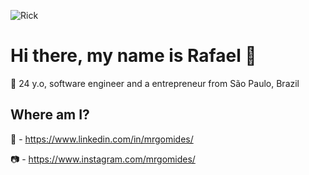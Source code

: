 ![Rick](https://i.redd.it/nzb1dpwhwauy.png)
# Hi there, my name is Rafael 🖖
👱 24 y.o, software engineer and a entrepreneur from São Paulo, Brazil

## Where am I?
📶 - https://www.linkedin.com/in/mrgomides/

📷 - https://www.instagram.com/mrgomides/

<!--
**mrgomides/mrgomides** is a ✨ _special_ ✨ repository because its `README.md` (this file) appears on your GitHub profile.

Here are some ideas to get you started:

- 🔭 I’m currently working on ...
- 🌱 I’m currently learning ...
- 👯 I’m looking to collaborate on ...
- 🤔 I’m looking for help with ...
- 💬 Ask me about ...
- 📫 How to reach me: ...
- 😄 Pronouns: ...
- ⚡ Fun fact: ...
-->
